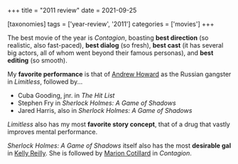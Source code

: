 +++
title = "2011 review"
date = 2021-09-25

[taxonomies]
tags = ['year-review', '2011']
categories = ['movies']
+++

The best movie of the year is *Contagion*,
boasting **best direction** (so realistic, also fast-paced),
**best dialog** (so fresh),
**best cast** (it has several big actors, all of whom went beyond their famous personas),
and **best editing** (so smooth).

My **favorite performance** is that of [Andrew Howard] as the Russian
gangster in *Limitless*, followed by...

- Cuba Gooding, jnr. in *The Hit List*
- Stephen Fry in *Sherlock Holmes: A Game of Shadows*
- Jared Harris, also in *Sherlock Holmes: A Game of Shadows*

*Limitless* also has my most **favorite story
concept**, that of a drug that vastly improves mental performance.

*Sherlock Holmes: A Game of Shadows* itself also has
the most **desirable gal** in [Kelly Reilly].
She is followed by [Marion Cotillard] in *Contagion*.

[Marion Cotillard]: https://en.wikipedia.org/wiki/Marion_Cotillard
[Kelly Reilly]: http://en.wikipedia.org/wiki/Kelly_Reilly
[Andrew Howard]: https://en.wikipedia.org/wiki/Andrew_Howard
[Jared Harris]: http://en.wikipedia.org/wiki/Jared_Harris
